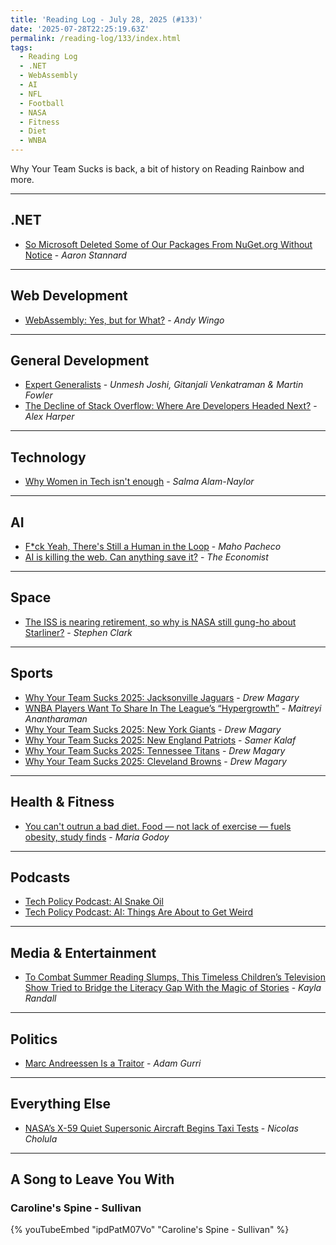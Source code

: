 ```yaml
---
title: 'Reading Log - July 28, 2025 (#133)'
date: '2025-07-28T22:25:19.63Z'
permalink: /reading-log/133/index.html
tags:
  - Reading Log
  - .NET
  - WebAssembly
  - AI
  - NFL
  - Football
  - NASA
  - Fitness
  - Diet
  - WNBA
---
```


Why Your Team Sucks is back, a bit of history on Reading Rainbow and more.
<!-- excerpt -->

---

## .NET

- [So Microsoft Deleted Some of Our Packages From NuGet.org Without Notice](https://aaronstannard.com/microsoft-delete-nuget-packages/) - *Aaron Stannard*

---

## Web Development

- [WebAssembly: Yes, but for What?](https://queue.acm.org/detail.cfm?id=3746171) - *Andy Wingo*

---

## General Development

- [Expert Generalists](https://martinfowler.com/articles/expert-generalist.html) - *Unmesh Joshi, Gitanjali Venkatraman & Martin Fowler*
- [The Decline of Stack Overflow: Where Are Developers Headed Next?](https://webdesignerdepot.com/the-decline-of-stack-overflow-where-are-developers-headed-next/) - *Alex Harper*

---

## Technology

- [Why Women in Tech isn't enough](https://whitep4nth3r.com/blog/why-women-in-tech-isnt-enough/) - *Salma Alam-Naylor*

---

## AI

- [F*ck Yeah, There's Still a Human in the Loop](https://maho.dev/2025/07/fck-yeah-theres-still-a-human-in-the-loop/) - *Maho Pacheco*
- [AI is killing the web. Can anything save it?](https://www.economist.com/business/2025/07/14/ai-is-killing-the-web-can-anything-save-it?giftId=7c086761-05bf-4eba-aa32-4a238a611c31&utm_campaign=gifted_article) - *The Economist*

---

## Space

- [The ISS is nearing retirement, so why is NASA still gung-ho about Starliner?](https://arstechnica.com/space/2025/07/despite-chronic-letdowns-nasa-just-cant-quit-boeings-starliner/) - *Stephen Clark*

---

## Sports

- [Why Your Team Sucks 2025: Jacksonville Jaguars](https://defector.com/why-your-team-sucks-2025-jacksonville-jaguars) - *Drew Magary*
- [WNBA Players Want To Share In The League’s “Hypergrowth”](https://defector.com/wnba-players-want-to-share-in-the-leagues-hypergrowth) - *Maitreyi Anantharaman*
- [Why Your Team Sucks 2025: New York Giants](https://defector.com/why-your-team-sucks-2025-new-york-giants) - *Drew Magary*
- [Why Your Team Sucks 2025: New England Patriots](https://defector.com/why-your-team-sucks-2025-new-england-patriots) - *Samer Kalaf*
- [Why Your Team Sucks 2025: Tennessee Titans](https://defector.com/why-your-team-sucks-2025-tennessee-titans) - *Drew Magary*
- [Why Your Team Sucks 2025: Cleveland Browns](https://defector.com/why-your-team-sucks-2025-cleveland-browns) - *Drew Magary*

---

## Health & Fitness

- [You can't outrun a bad diet. Food — not lack of exercise — fuels obesity, study finds](https://text.npr.org/nx-s1-5477662) - *Maria Godoy*

---

## Podcasts

- [Tech Policy Podcast: AI Snake Oil](https://podcast.techfreedom.org/episodes/385-ai-snake-oil)
- [Tech Policy Podcast: AI: Things Are About to Get Weird](https://podcast.techfreedom.org/episodes/413-ai-things-are-about-to-get-weird)

---

## Media & Entertainment

- [To Combat Summer Reading Slumps, This Timeless Children’s Television Show Tried to Bridge the Literacy Gap With the Magic of Stories](https://www.smithsonianmag.com/smithsonian-institution/to-combat-summer-reading-slumps-this-timeless-childrens-television-show-tried-to-bridge-the-literacy-gap-with-the-magic-of-stories-180986984/) - *Kayla Randall*

---

## Politics

- [Marc Andreessen Is a Traitor](https://www.liberalcurrents.com/marc-andreessen-is-a-traitor/) - *Adam Gurri*

---

## Everything Else

- [NASA’s X-59 Quiet Supersonic Aircraft Begins Taxi Tests](https://www.nasa.gov/image-article/nasas-x-59-quiet-supersonic-aircraft-begins-taxi-tests/) - *Nicolas Cholula*

---

## A Song to Leave You With

### Caroline's Spine - Sullivan

{% youTubeEmbed "ipdPatM07Vo" "Caroline's Spine - Sullivan" %}

